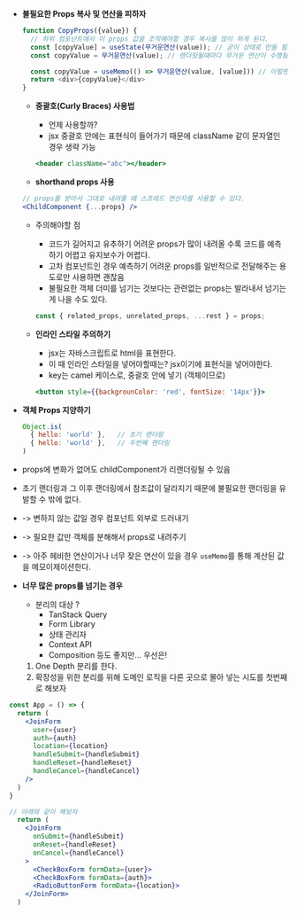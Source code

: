 
- **불필요한 Props 복사 및 연산을 피하자**
  ```javascript
  function CopyProps({value}) {
    // 하위 컴포넌트에서 이 props 값을 조작해야할 경우 복사를 많이 하게 된다.
    const [copyValue] = useState(무거운연산(value)); // 굳이 상태로 만들 필요가 없다.
    const copyValue = 무거운연산(value); // 렌더링될때마다 무거운 연산이 수행됨

    const copyValue = useMemo(() => 무거운연산(value, [value])) // 이럴땐 useMemo를 사용하여 연산을 최적화하는 것이 합리적
    return <div>{copyValue}</div>
  }
  ```

  - **중괄호(Curly Braces) 사용법**
    - 언제 사용할까?
    - jsx 중괄호 안에는 표현식이 들어가기 때문에 className 같이 문자열인 경우 생략 가능
    ```jsx
    <header className="abc"></header>
    ```

  - **shorthand props 사용**
  ```jsx
  // props를 받아서 그대로 내려줄 때 스프레드 연산자를 사용할 수 있다.
  <ChildComponent {...props} />
  ```
  - 주의해야할 점 
    - 코드가 길어지고 유추하기 어려운 props가 많이 내려올 수록 코드를 예측하기 어렵고 유지보수가 어렵다.
    - 고차 컴포넌트인 경우 예측하기 어려운 props를 일반적으로 전달해주는 용도로만 사용하면 괜찮음
    - 불필요한 객체 더미를 넘기는 것보다는 관련없는 props는 발라내서 넘기는게 나을 수도 있다.
    ```javascript
    const { related_props, unrelated_props, ...rest } = props;
    ```


  - **인라인 스타일 주의하기**
    - jsx는 자바스크립트로 html을 표현한다.
    - 이 때 인라인 스타일을 넣어야할때는? jsx이기에 표현식을 넣어야한다.
    - key는 camel 케이스로, 중괄호 안에 넣기 (객체이므로) 
    ```jsx
    <button style={{backgrounColor: 'red', fontSize: '14px'}}>
    ```

- **객체 Props 지양하기**
  ```javascript
  Object.is(
    { hello: 'world' },   // 초기 랜더링
    { hello: 'world' },   // 두번째 랜더링
  )
  ```
 - props에 변화가 없어도 childComponent가 리랜더링될 수 있음
 - 초기 랜더링과 그 이후 랜더링에서 참조값이 달라지기 때문에 불필요한 랜더링을 유발할 수 밖에 없다. 
 - -> 변하지 않는 값일 경우 컴포넌트 외부로 드러내기
 - -> 필요한 값만 객체를 분해해서 props로 내려주기
 - -> 아주 헤비한 연산이거나 너무 잦은 연산이 있을 경우 `useMemo`를 통해 계산된 값을 메모이제이션한다.

- **너무 많은 props를 넘기는 경우**
  - 분리의 대상 ?
    - TanStack Query
    - Form Library
    - 상태 관리자
    - Context API
    - Composition 등도 좋지만... 우선은!
  1. One Depth 분리를 한다.
  2. 확장성을 위한 분리를 위해 도메인 로직을 다른 곳으로 몰아 넣는 시도를 첫번째로 해보자
```jsx
const App = () => {
  return (
    <JoinForm 
      user={user}
      auth={auth}
      location={location}
      handleSubmit={handleSubmit}
      handleReset={handleReset}
      handleCancel={handleCancel}
    />
  )
}

// 아래와 같이 해보자
  return (
    <JoinForm 
      onSubmit={handleSubmit}
      onReset={handleReset}
      onCancel={handleCancel}
    >
      <CheckBoxForm formData={user}>
      <CheckBoxForm formData={auth}>
      <RadioButtonForm formData={location}>
    </JoinForm>
  )
```